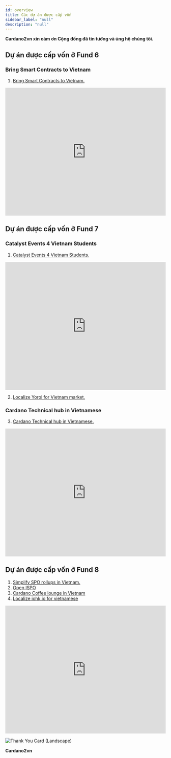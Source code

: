 ```yaml
---
id: overview
title: Các dự án được cấp vốn
sidebar_label: "null"
description: "null"
--- 
```

**Cardano2vn xin cảm ơn Cộng đồng đã tin tưởng và ủng hộ chúng tôi.**

## Dự án được cấp vốn ở Fund 6
### Bring Smart Contracts to Vietnam
1. [Bring Smart Contracts to Vietnam.](https://cardano.ideascale.com/c/idea/367834)


<iframe width="100%" height="400" src="https://www.youtube.com/embed//pfxZPxSGeSs" title="Report Catalyst Events 4 Vietnam Students - Func7 - Catalyst" frameborder="0" allow="accelerometer; autoplay; clipboard-write; encrypted-media; gyroscope; picture-in-picture" allowfullscreen></iframe>

## Dự án được cấp vốn ở Fund 7
### Catalyst Events 4 Vietnam Students
1. [Catalyst Events 4 Vietnam Students.](https://cardano.ideascale.com/a/dtd/Catalyst-Events-4-Vietnam-Students/382615-48088)

<iframe width="100%" height="400" src="https://www.youtube.com/embed/6hbiL0ZHSzI" title="Report Catalyst Events 4 Vietnam Students - Func7 - Catalyst" frameborder="0" allow="accelerometer; autoplay; clipboard-write; encrypted-media; gyroscope; picture-in-picture" allowfullscreen></iframe>

2. [Localize Yoroi for Vietnam market.](https://cardano.ideascale.com/a/dtd/Localize-Yoroi-for-Vietnam-market/382591-48088)

### Cardano Technical hub in Vietnamese
3. [Cardano Technical hub in Vietnamese.](https://cardano.ideascale.com/a/dtd/Cardano-Technical-hub-in-Vietnamese/382651-48088)

<iframe width="100%" height="400" src="https://www.youtube.com/embed/rLYlY28dzXA" title="Report Catalyst Events 4 Vietnam Students - Func7 - Catalyst" frameborder="0" allow="accelerometer; autoplay; clipboard-write; encrypted-media; gyroscope; picture-in-picture" allowfullscreen></iframe>

## Dự án được cấp vốn ở Fund 8
1. [Simplify SPO rollups in Vietnam.](https://cardano.ideascale.com/c/idea/399806)
2. [Open ISPO](https://cardano.ideascale.com/c/idea/403106)
3. [Cardano Coffee lounge in Vietnam](https://cardano.ideascale.com/c/idea/398359)
4. [Localize iohk.io for vietnamese](https://cardano.ideascale.com/c/idea/401887)

<iframe width="100%" height="400" src="https://www.youtube.com/embed/kHaVzvJauR0" title="Report Catalyst Events 4 Vietnam Students - Func7 - Catalyst" frameborder="0" allow="accelerometer; autoplay; clipboard-write; encrypted-media; gyroscope; picture-in-picture" allowfullscreen></iframe>





![Thank You Card (Landscape)](https://user-images.githubusercontent.com/34856010/163514635-a8fbf5f9-7bf3-4810-81d8-21c66658ea72.png)

**Cardano2vn**
